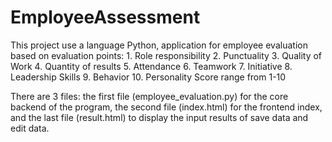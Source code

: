 # EmployeeAssessment
This project use a language Python, application for employee evaluation based on evaluation points: 1. Role responsibility 2. Punctuality 3. Quality of Work 4. Quantity of results 5. Attendance 6. Teamwork 7. Initiative 8. Leadership Skills 9. Behavior 10. Personality Score range from 1-10

There are 3 files: the first file (employee_evaluation.py) for the core backend of the program, the second file (index.html) for the frontend index, and the last file (result.html) to display the input results of save data and edit data.
